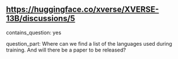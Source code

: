 ## https://huggingface.co/xverse/XVERSE-13B/discussions/5

contains_question: yes

question_part: Where can we find a list of the languages used during training. And will there be a paper to be released?